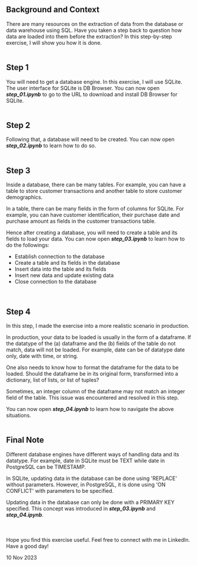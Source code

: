 ## **Background and Context**

There are many resources on the extraction of data from the database or data warehouse using SQL. Have you taken a step back to question how data are loaded into them before the extraction? In this step-by-step exercise, I will show you how it is done.
<br>
<br>

## **Step 1**

You will need to get a database engine. In this exercise, I will use SQLite. The user interface for SQLite is DB Browser. You can now open ***step_01.ipynb*** to go to the URL to download and install DB Browser for SQLite.
<br>
<br>

## **Step 2**

Following that, a database will need to be created. You can now open ***step_02.ipynb*** to learn how to do so.
<br>
<br>

## **Step 3**

Inside a database, there can be many tables. For example, you can have a table to store customer transactions and another table to store customer demographics.

In a table, there can be many fields in the form of columns for SQLite. For example, you can have customer identification, their purchase date and purchase amount as fields in the customer transactions table.

Hence after creating a database, you will need to create a table and its fields to load your data. You can now open ***step_03.ipynb*** to learn how to do the followings:
* Establish connection to the database
* Create a table and its fields in the database
* Insert data into the table and its fields
* Insert new data and update existing data
* Close connection to the database
<br>

## **Step 4**

In this step, I made the exercise into a more realistic scenario in production.

In production, your data to be loaded is usually in the form of a dataframe. If the datatype of the (a) dataframe and the (b) fields of the table do not match, data will not be loaded. For example, date can be of datatype date only, date with time, or string.

One also needs to know how to format the dataframe for the data to be loaded. Should the dataframe be in its original form, transformed into a dictionary, list of lists, or list of tuples?

Sometimes, an integer column of the dataframe may not match an integer field of the table. This issue was encountered and resolved in this step.

You can now open ***step_04.ipynb*** to learn how to navigate the above situations.
<br>
<br>

## **Final Note**

Different database engines have different ways of handling data and its datatype. For example, date in SQLite must be TEXT while date in PostgreSQL can be TIMESTAMP.

In SQLite, updating data in the database can be done using 'REPLACE' without parameters. However, in PostgreSQL, it is done using 'ON CONFLICT' with parameters to be specified.

Updating data in the database can only be done with a PRIMARY KEY specified. This concept was introduced in ***step_03.ipynb*** and ***step_04.ipynb***.
<br>
<br>
<br>
<br>
Hope you find this exercise useful. Feel free to connect with me in LinkedIn. Have a good day!

10 Nov 2023
